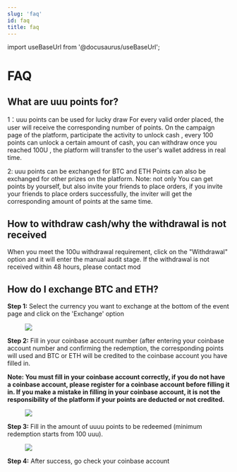 ```yaml
---
slug: 'faq'
id: faq
title: faq
---
```

import useBaseUrl from '@docusaurus/useBaseUrl';

# FAQ



## What are uuu points for?

1：uuu points can be used for lucky draw For every valid order placed, the user will receive the corresponding number of points. On the campaign page of the platform, participate the activity to unlock cash , every 100 points can unlock a certain amount of cash, you can withdraw once you reached 100U , the platform will transfer to the user's wallet address in real time.

2: uuu points can be exchanged for BTC and ETH Points can also be exchanged for other prizes on the platform. Note: not only You can  get points by yourself, but also invite your friends to place orders, if you invite your friends to place orders successfully, the inviter will get the corresponding amount of points at the same time.



## How to withdraw cash/why the withdrawal is not received

When you meet the 100u withdrawal requirement, click on the "Withdrawal" option and it will enter the manual audit  stage. If the withdrawal is not received within 48 hours, please contact mod



## How do I exchange BTC and ETH?

**Step 1:** Select the currency you want to exchange at the bottom of the event page and click on the 'Exchange' option

<figure className="img-frame">
  <img className="gif-img" src={useBaseUrl('/img/docs/faq/1.png')} />
</figure>

**Step 2:** Fill in your coinbase account number (after entering your coinbase account number and confirming the redemption, the corresponding points will used and BTC or ETH will be credited to the coinbase account you have filled in.

**Note: You must fill in your coinbase account correctly, if you do not have a coinbase account, please register for a coinbase account before filling it in. If you make a mistake in filling in your coinbase account, it is not the responsibility of the platform if your points are deducted or not credited.**

<figure className="img-frame">
  <img className="gif-img" src={useBaseUrl('/img/docs/faq/2.png')} />
</figure>

**Step 3:** Fill in the amount of uuuu points to be redeemed (minimum redemption starts from 100 uuu).

<figure className="img-frame">
  <img className="gif-img" src={useBaseUrl('/img/docs/faq/3.png')} />
</figure>

**Step 4:** After success, go check your coinbase account